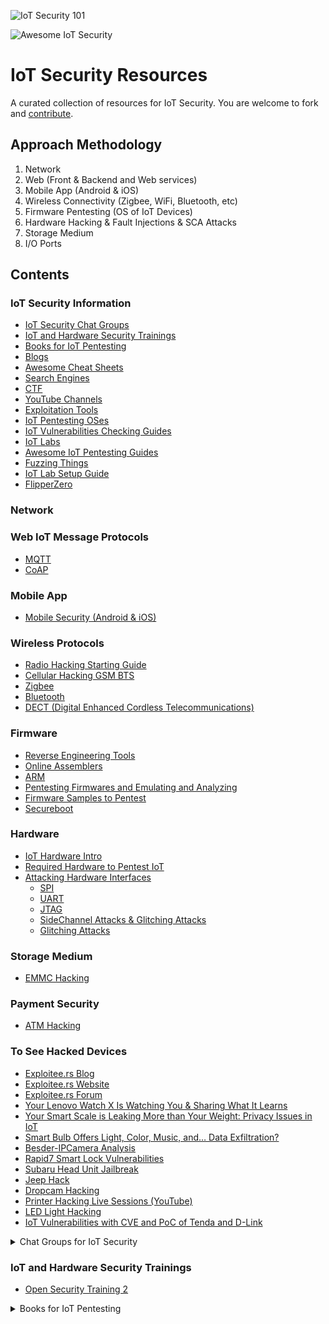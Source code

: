 ![IoT Security 101](https://github.com/V33RU/IoTSecurity101/blob/master/Logos/IoT101-2.jpg)

![Awesome IoT Security](https://cdn.rawgit.com/sindresorhus/awesome/d7305f38d29fed78fa85652e3a63e154dd8e8829/media/badge.svg)

# IoT Security Resources

A curated collection of resources for IoT Security. You are welcome to fork and [contribute](https://github.com/V33RU/IoTSecurity101/blob/master/contributors.md#contributors).

## Approach Methodology

1. Network
2. Web (Front & Backend and Web services)
3. Mobile App (Android & iOS)
4. Wireless Connectivity (Zigbee, WiFi, Bluetooth, etc)
5. Firmware Pentesting (OS of IoT Devices)
6. Hardware Hacking & Fault Injections & SCA Attacks
7. Storage Medium
8. I/O Ports

## Contents

### IoT Security Information

- [IoT Security Chat Groups](#chat-groups-for-iot-security)
- [IoT and Hardware Security Trainings](#iot-and-hardware-security-trainings)
- [Books for IoT Pentesting](#books-for-iot-pentesting)
- [Blogs](#blogs-for-iotpentest)
- [Awesome Cheat Sheets](#awesome-cheatsheets)
- [Search Engines](#search-engines-for-exposed-iot-devices-worldwide)
- [CTF](#ctf-for-iot-and-embedded)
- [YouTube Channels](#youtube-channels-for-iot-pentesting)
- [Exploitation Tools](#exploitation-tools)
- [IoT Pentesting OSes](#iot-pentesting-oses)
- [IoT Vulnerabilities Checking Guides](#iot-vulnerabilities-checking-guides)
- [IoT Labs](#vulnerable-iot-and-hardware-applications)
- [Awesome IoT Pentesting Guides](#awesome-iot-pentesting-guides)
- [Fuzzing Things](#fuzzing-things)
- [IoT Lab Setup Guide](https://github.com/IoT-PTv/IoT-Lab-Setup)
- [FlipperZero](#flipperzero)

### Network

### Web IoT Message Protocols

- [MQTT](#mqtt)
- [CoAP](#coap)

### Mobile App

- [Mobile Security (Android & iOS)](#mobile-security-android--ios)

### Wireless Protocols

- [Radio Hacking Starting Guide](#radio-hacker-quick-start-guide)
- [Cellular Hacking GSM BTS](#cellular-hacking-gsm-bts)
- [Zigbee](#zigbee-all-stuff)
- [Bluetooth](#ble-intro-and-sw-hw-tools-to-pentest)
- [DECT (Digital Enhanced Cordless Telecommunications)](#dect-digital-enhanced-cordless-telecommunications)

### Firmware

- [Reverse Engineering Tools](#reverse-engineering-tools)
- [Online Assemblers](#online-assemblers)
- [ARM](#arm)
- [Pentesting Firmwares and Emulating and Analyzing](#pentesting-firmwares-and-emulating-and-analyzing)
- [Firmware Samples to Pentest](#firmware-samples-to-pentest)
- [Secureboot](#secureboot)

### Hardware

- [IoT Hardware Intro](#iot-hardware-overview-and-hacking)
- [Required Hardware to Pentest IoT](#hardware-gadgets-to-pentest)
- [Attacking Hardware Interfaces](#attacking-hardware-interfaces)
  - [SPI](#spi)
  - [UART](#uart)
  - [JTAG](#jtag)
  - [SideChannel Attacks & Glitching Attacks](#sidechannel-attacks)
  - [Glitching Attacks](#glitching-attacks)

### Storage Medium

- [EMMC Hacking](#emmc-hacking)

### Payment Security

- [ATM Hacking](#atm-hacking)

### To See Hacked Devices

- [Exploitee.rs Blog](https://blog.exploitee.rs/2018/10/)
- [Exploitee.rs Website](https://www.exploitee.rs/)
- [Exploitee.rs Forum](https://forum.exploitee.rs/)
- [Your Lenovo Watch X Is Watching You & Sharing What It Learns](https://www.checkmarx.com/blog/lenovo-watch-watching-you/)
- [Your Smart Scale is Leaking More than Your Weight: Privacy Issues in IoT](https://www.checkmarx.com/blog/smart-scale-privacy-issues-iot/)
- [Smart Bulb Offers Light, Color, Music, and… Data Exfiltration?](https://www.checkmarx.com/blog/smart-bulb-exfiltration/)
- [Besder-IPCamera Analysis](http://blog.0x42424242.in/2019/04/besder-investigative-journey-part-1_24.html)
- [Rapid7 Smart Lock Vulnerabilities](https://blog.rapid7.com/2019/08/01/r7-2019-18-multiple-hickory-smart-lock-vulnerabilities/)
- [Subaru Head Unit Jailbreak](https://github.com/sgayou/subaru-starlink-research/blob/master/doc/README.md)
- [Jeep Hack](http://illmatics.com/Remote%20Car%20Hacking.pdf)
- [Dropcam Hacking](https://www.defcon.org/images/defcon-22/dc-22-presentations/Moore-Wardle/DEFCON-22-Colby-Moore-Patrick-Wardle-Synack-DropCam-Updated.pdf)
- [Printer Hacking Live Sessions (YouTube)](https://www.youtube.com/watch?v=2LVtEoQA8Qo&ab_channel=gamozolabs)
- [LED Light Hacking](https://youtu.be/Nnb2ct3hc68)
- [IoT Vulnerabilities with CVE and PoC of Tenda and D-Link](https://github.com/z1r00/IOT_Vul)

<details>
<summary>Chat Groups for IoT Security</summary>

- [IoTSecurity101 Telegram](https://t.me/iotsecurity1011)
- [IoTSecurity101 Reddit](https://www.reddit.com/r/IoTSecurity101/)
- [IoTSecurity101 Discord](https://discord.gg/EH9dxT9)
- [Hardware Hacking Telegram](https://t.me/hardwareHackingBrasil)
- [RFID Discord Group](https://discord.gg/Z43TrcVyPr)
- [ICS Discord Group](https://discord.com/invite/CmDDsFK)
</details>

### IoT and Hardware Security Trainings

- [Open Security Training 2](https://p.ost2.fyi/courses)

<details>
<summary>Books for IoT Pentesting</summary>

- [The Firmware Handbook (Embedded Technology) 1st Edition by Jack Ganssle](https://www.amazon.com/Firmware-Handbook-Embedded-Technology/dp/075067606
